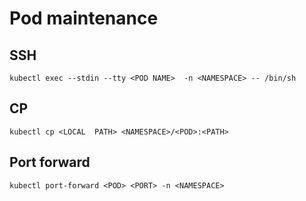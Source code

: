# Pod maintenance
## SSH
`kubectl exec --stdin --tty <POD NAME>  -n <NAMESPACE> -- /bin/sh`

## CP
`kubectl cp <LOCAL  PATH> <NAMESPACE>/<POD>:<PATH>`

## Port forward
`kubectl port-forward <POD> <PORT> -n <NAMESPACE>`
